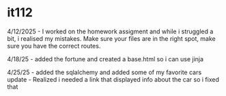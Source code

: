 # it112

4/12/2025 - I worked on the homework assigment and while i struggled a bit, i realised my mistakes. Make sure your files are in the right spot, make sure you have the correct routes.

4/18/25 - added the fortune and created a base.html so i can use jinja


4/25/25 - added the sqlalchemy and added some of my favorite cars
    update - Realized i needed a link that displayed info about the car so i fixed that